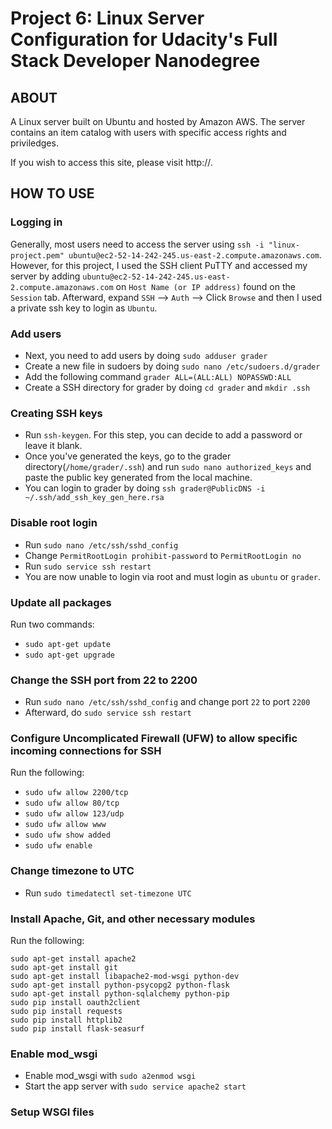# Project 6: Linux Server Configuration for Udacity's Full Stack Developer Nanodegree
## ABOUT

A Linux server built on Ubuntu and hosted by Amazon AWS. The server contains an item catalog with users with specific access rights and priviledges.

If you wish to access this site, please visit http://.

## HOW TO USE

### Logging in

Generally, most users need to access the server using ```ssh -i "linux-project.pem" ubuntu@ec2-52-14-242-245.us-east-2.compute.amazonaws.com```. However, for this project, I used the SSH client PuTTY and accessed my server by adding ```ubuntu@ec2-52-14-242-245.us-east-2.compute.amazonaws.com``` on ```Host Name (or IP address)``` found on the ```Session``` tab. Afterward, expand ```SSH``` --> ```Auth``` --> Click ```Browse``` and then I used a private ssh key to login as ```Ubuntu```.

### Add users

- Next, you need to add users by doing ```sudo adduser grader```
- Create a new file in sudoers by doing ```sudo nano /etc/sudoers.d/grader```
- Add the following command ```grader ALL=(ALL:ALL) NOPASSWD:ALL```
- Create a SSH directory for grader by doing ```cd grader``` and ```mkdir .ssh``` 

### Creating SSH keys

- Run ```ssh-keygen```. For this step, you can decide to add a password or leave it blank.
- Once you've generated the keys, go to the grader directory(```/home/grader/.ssh```) and run ```sudo nano authorized_keys``` and paste the public key generated from the local machine.
- You can login to grader by doing ```ssh grader@PublicDNS -i ~/.ssh/add_ssh_key_gen_here.rsa```

### Disable root login

- Run ```sudo nano /etc/ssh/sshd_config```
- Change ```PermitRootLogin prohibit-password``` to ```PermitRootLogin no```
- Run ```sudo service ssh restart```
- You are now unable to login via root and must login as ```ubuntu``` or ```grader```.

### Update all packages

Run two commands:
- ```sudo apt-get update```
- ```sudo apt-get upgrade```

### Change the SSH port from 22 to 2200

- Run ```sudo nano /etc/ssh/sshd_config``` and change port ```22``` to port ```2200```
- Afterward, do ```sudo service ssh restart```

### Configure Uncomplicated Firewall (UFW) to allow specific incoming connections for SSH

Run the following:
- ```sudo ufw allow 2200/tcp```
- ```sudo ufw allow 80/tcp```
- ```sudo ufw allow 123/udp```
- ```sudo ufw allow www```
- ```sudo ufw show added```
- ```sudo ufw enable```

### Change timezone to UTC

- Run ```sudo timedatectl set-timezone UTC```

### Install Apache, Git, and other necessary modules

Run the following:
```
sudo apt-get install apache2
sudo apt-get install git
sudo apt-get install libapache2-mod-wsgi python-dev
sudo apt-get install python-psycopg2 python-flask
sudo apt-get install python-sqlalchemy python-pip
sudo pip install oauth2client
sudo pip install requests
sudo pip install httplib2
sudo pip install flask-seasurf
```

### Enable mod_wsgi

- Enable mod_wsgi with ```sudo a2enmod wsgi```
- Start the app server with ```sudo service apache2 start```

### Setup WSGI files





